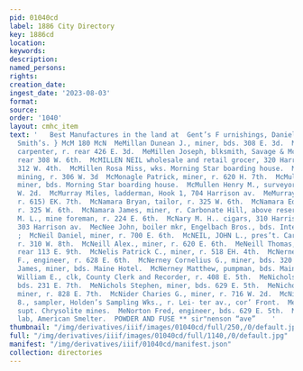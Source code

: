 ```yaml
---
pid: 01040cd
label: 1886 City Directory
key: 1886cd
location: 
keywords: 
description: 
named_persons: 
rights: 
creation_date: 
ingest_date: '2023-08-03'
format: 
source: 
order: '1040'
layout: cmhc_item
text: '   Best Manufactures in the land at  Gent’s F urnishings, Daniels, Fisher &
  Smith’s. } McM 180 McN  MeMillan Dunean J., miner, bds. 308 E. 3d.  McMillan Roderick,
  carpenter, r. rear 426 E. 3d.  MeMillen Joseph, blksmith, Savage & McKenzie, r.
  rear 308 W. 6th.  McMILLEN NEIL wholesale and retail grocer, 320 Harrison av., T.
  312 W. 4th.  McMillen Rosa Miss, wks. Morning Star boarding house.  McMillen Samuel,
  mining, r. 306 W. 3d  McMonagle Patrick, miner, r. 620 H. 7th.  McMullen Henry,
  miner, bds. Morning Star boarding house.  McMullen Henry M., surveyor, r. rear 119
  W. 2d.  McMurray Miles, ladderman, Hook 1, 704 Harrison av.  MeMurray Thomas, policeman,
  r. 615) EK. 7th.  McNamara Bryan, tailor, r. 325 W. 6th.  McNamara Edward, tailor,
  r. 325 W. 6th.  McNamara James, miner, r. Carbonate Hill, above reservoir.  McNamara
  M. L., mine foreman, r. 224 E. 6th.  McNary M. H.. cigars, 310 Harrison av., r.
  303 Harrison av.  MecNee John, boiler mkr, Engelbach Bros., bds. Inter Ocean Hotel.
  ;  McNeil Daniel, miner, r. 700 E. 6th.  McNEIL, JOHN L., pres’t. Carbonate Bank,
  r. 310 W. 8th.  McNeill Alex., miner, r. 620 E. 6th.  MeNeill Thomas, miner, r.
  rear 113 E. 9th.  McNelis Patrick C., miner, r. 518 EH. 4th.  McNerney Cornelius
  F., engineer, r. 628 E. 6th.  McNerney Cornelius G., miner, bds. 320 EK. 5th.  McNerney
  James, miner, bds. Maine Hotel.  McNerney Matthew, pumpman, bds. Maine Hotel.  MoNerney
  William E., clk, County Clerk and Recorder, r. 408 E. 5th.  MeNichols Edward, miner,
  bds. 231 E. 7th.  MeNichols Stephen, miner, bds. 629 E. 5th.  MeNichols Thomas,
  miner, r. 828 E. 7th.  McNider Charies G., miner, r. 716 W. 2d.  McNider William
  8., sampler, Holden’s Sampling Wks., r. Lei- ter av., cor’ Front.  MeNiven Daniel,
  supt. Chrysolite mines.  MeNorton Fred, engineer, bds. 629 E. 5th.  McNulty A.,
  lab, American Smelter.  POWDER AND FUSE ** sir"nenson “ave”    '
thumbnail: "/img/derivatives/iiif/images/01040cd/full/250,/0/default.jpg"
full: "/img/derivatives/iiif/images/01040cd/full/1140,/0/default.jpg"
manifest: "/img/derivatives/iiif/01040cd/manifest.json"
collection: directories
---
```

